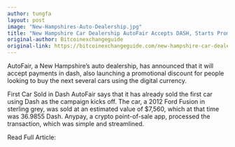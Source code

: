 ```yaml
---
author: tungfa
layout: post
image: "New-Hampshires-Auto-Dealership.jpg"
title: "New Hampshire Car Dealership AutoFair Accepts DASH, Starts Promotional Discount for Crypto Payments"
original-author: Bitcoinexchangeguide
original-link: https://bitcoinexchangeguide.com/new-hampshire-car-dealership-autofair-accepts-dash-starts-promotional-discount-for-crypto-payments/
---
```


AutoFair, a New Hampshire’s auto dealership, has announced that it will accept payments in dash, also launching a promotional discount for people looking to buy the next several cars using the digital currency.

First Car Sold in Dash
AutoFair says that it has already sold the first car using Dash as the campaign kicks off. The car, a 2012 Ford Fusion in sterling grey, was sold at an estimated value of $7,560, which at that time was 36.9855 Dash. Anypay, a crypto point-of-sale app, processed the transaction, which was simple and streamlined.

Read Full Article:
